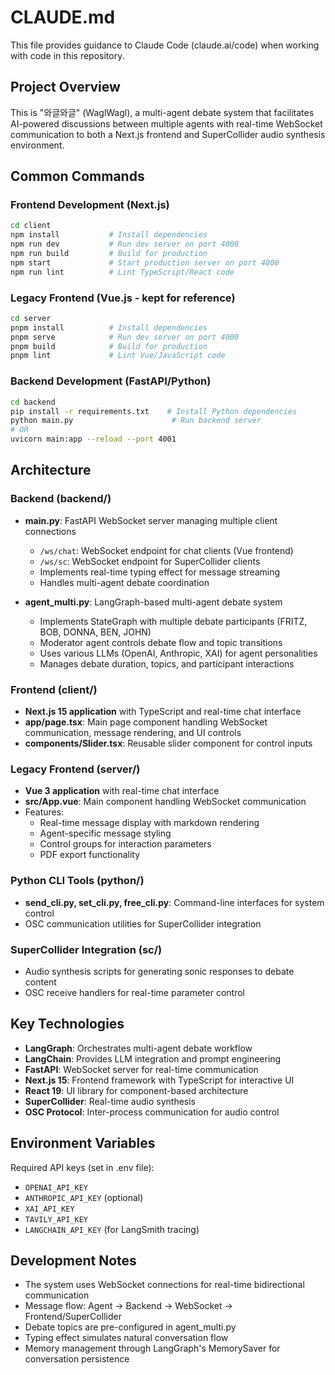 # CLAUDE.md

This file provides guidance to Claude Code (claude.ai/code) when working with code in this repository.

## Project Overview

This is "와글와글" (WaglWagl), a multi-agent debate system that facilitates AI-powered discussions between multiple agents with real-time WebSocket communication to both a Next.js frontend and SuperCollider audio synthesis environment.

## Common Commands

### Frontend Development (Next.js)
```bash
cd client
npm install           # Install dependencies
npm run dev           # Run dev server on port 4000
npm run build         # Build for production
npm start             # Start production server on port 4000
npm run lint          # Lint TypeScript/React code
```

### Legacy Frontend (Vue.js - kept for reference)
```bash
cd server
pnpm install          # Install dependencies
pnpm serve            # Run dev server on port 4000
pnpm build            # Build for production
pnpm lint             # Lint Vue/JavaScript code
```

### Backend Development (FastAPI/Python)
```bash
cd backend
pip install -r requirements.txt    # Install Python dependencies
python main.py                      # Run backend server
# OR
uvicorn main:app --reload --port 4001
```

## Architecture

### Backend (backend/)
- **main.py**: FastAPI WebSocket server managing multiple client connections
  - `/ws/chat`: WebSocket endpoint for chat clients (Vue frontend)
  - `/ws/sc`: WebSocket endpoint for SuperCollider clients
  - Implements real-time typing effect for message streaming
  - Handles multi-agent debate coordination

- **agent_multi.py**: LangGraph-based multi-agent debate system
  - Implements StateGraph with multiple debate participants (FRITZ, BOB, DONNA, BEN, JOHN)
  - Moderator agent controls debate flow and topic transitions
  - Uses various LLMs (OpenAI, Anthropic, XAI) for agent personalities
  - Manages debate duration, topics, and participant interactions

### Frontend (client/)
- **Next.js 15 application** with TypeScript and real-time chat interface
- **app/page.tsx**: Main page component handling WebSocket communication, message rendering, and UI controls
- **components/Slider.tsx**: Reusable slider component for control inputs

### Legacy Frontend (server/)
- **Vue 3 application** with real-time chat interface
- **src/App.vue**: Main component handling WebSocket communication
- Features:
  - Real-time message display with markdown rendering
  - Agent-specific message styling
  - Control groups for interaction parameters
  - PDF export functionality

### Python CLI Tools (python/)
- **send_cli.py, set_cli.py, free_cli.py**: Command-line interfaces for system control
- OSC communication utilities for SuperCollider integration

### SuperCollider Integration (sc/)
- Audio synthesis scripts for generating sonic responses to debate content
- OSC receive handlers for real-time parameter control

## Key Technologies

- **LangGraph**: Orchestrates multi-agent debate workflow
- **LangChain**: Provides LLM integration and prompt engineering
- **FastAPI**: WebSocket server for real-time communication
- **Next.js 15**: Frontend framework with TypeScript for interactive UI
- **React 19**: UI library for component-based architecture
- **SuperCollider**: Real-time audio synthesis
- **OSC Protocol**: Inter-process communication for audio control

## Environment Variables

Required API keys (set in .env file):
- `OPENAI_API_KEY`
- `ANTHROPIC_API_KEY` (optional)
- `XAI_API_KEY`
- `TAVILY_API_KEY`
- `LANGCHAIN_API_KEY` (for LangSmith tracing)

## Development Notes

- The system uses WebSocket connections for real-time bidirectional communication
- Message flow: Agent → Backend → WebSocket → Frontend/SuperCollider
- Debate topics are pre-configured in agent_multi.py
- Typing effect simulates natural conversation flow
- Memory management through LangGraph's MemorySaver for conversation persistence